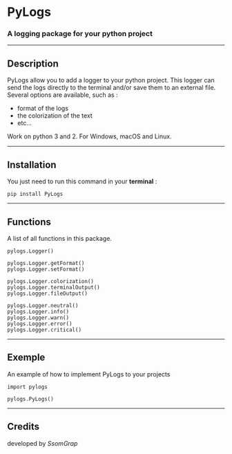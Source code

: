 # PyLogs
### A logging package for your python project
***

## Description
PyLogs allow you to add a logger to your python project. This logger can send the logs directly to the terminal and/or save them to an external file. Several options are available, such as :
- format of the logs
- the colorization of the text
- etc...

Work on python 3 and 2. For Windows, macOS and Linux.
***

## Installation
You just need to run this command in your **terminal** : 
```
pip install PyLogs
```
***

## Functions
A list of all functions in this package.
```
pylogs.Logger()

pylogs.Logger.getFormat()
pylogs.Logger.setFormat()

pylogs.Logger.colorization()
pylogs.Logger.terminalOutput()
pylogs.Logger.fileOutput()

pylogs.Logger.neutral()
pylogs.Logger.info()
pylogs.Logger.warn()
pylogs.Logger.error()
pylogs.Logger.critical()
```
***

## Exemple
An example of how to implement PyLogs to your projects
```
import pylogs

pylogs.PyLogs()
```
***

## Credits
developed by *SsomGrap*